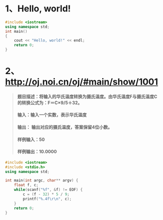 # 1、Hello, world!

```c++
#include <iostream>
using namespace std;
int main()
{
    cout << "Hello, world!" << endl;
    return 0;
}

```

# 2、http://oj.noi.cn/oj/#main/show/1001

> #### 题目描述：将输入的华氏温度转换为摄氏温度。由华氏温度F与摄氏温度C的转换公式为：F＝C×9/5＋32。
>
> #### 输入：输入一个实数，表示华氏温度
>
> #### 输出： 输出对应的摄氏温度，答案保留4位小数。
>
> #### 样例输入：50
>
> #### 样例输出：10.0000

```c++
#include <iostream>
#include <stdio.h>
using namespace std;

int main(int argc, char** argv) {
	float f, c;
	while(scanf("%f", &f) != EOF) {
		c = (f - 32) * 5 / 9;
		printf("%.4f\r\n", c);
	}
	return 0;
}
```

